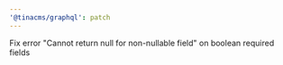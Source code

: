 ```yaml
---
'@tinacms/graphql': patch
---
```


Fix error "Cannot return null for non-nullable field" on boolean required fields
